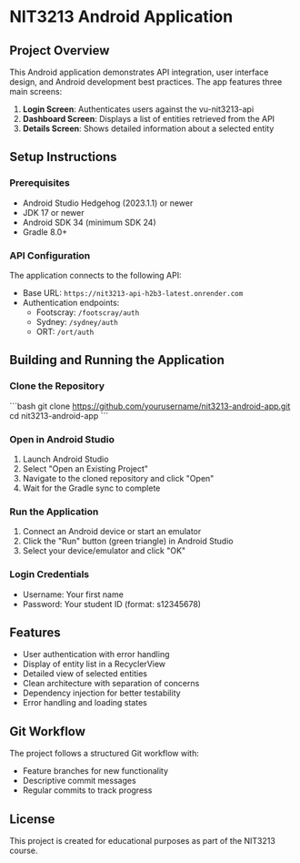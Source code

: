 # NIT3213 Android Application

## Project Overview

This Android application demonstrates API integration, user interface design, and Android development best practices. The app features three main screens:

1. **Login Screen**: Authenticates users against the vu-nit3213-api
2. **Dashboard Screen**: Displays a list of entities retrieved from the API
3. **Details Screen**: Shows detailed information about a selected entity

## Setup Instructions

### Prerequisites

- Android Studio Hedgehog (2023.1.1) or newer
- JDK 17 or newer
- Android SDK 34 (minimum SDK 24)
- Gradle 8.0+

### API Configuration

The application connects to the following API:
- Base URL: `https://nit3213-api-h2b3-latest.onrender.com`
- Authentication endpoints:
  - Footscray: `/footscray/auth`
  - Sydney: `/sydney/auth`
  - ORT: `/ort/auth`

## Building and Running the Application

### Clone the Repository

\`\`\`bash
git clone https://github.com/yourusername/nit3213-android-app.git
cd nit3213-android-app
\`\`\`

### Open in Android Studio

1. Launch Android Studio
2. Select "Open an Existing Project"
3. Navigate to the cloned repository and click "Open"
4. Wait for the Gradle sync to complete


### Run the Application

1. Connect an Android device or start an emulator
2. Click the "Run" button (green triangle) in Android Studio
3. Select your device/emulator and click "OK"

### Login Credentials

- Username: Your first name
- Password: Your student ID (format: s12345678)


## Features

- User authentication with error handling
- Display of entity list in a RecyclerView
- Detailed view of selected entities
- Clean architecture with separation of concerns
- Dependency injection for better testability
- Error handling and loading states


## Git Workflow

The project follows a structured Git workflow with:
- Feature branches for new functionality
- Descriptive commit messages
- Regular commits to track progress

## License

This project is created for educational purposes as part of the NIT3213 course.
